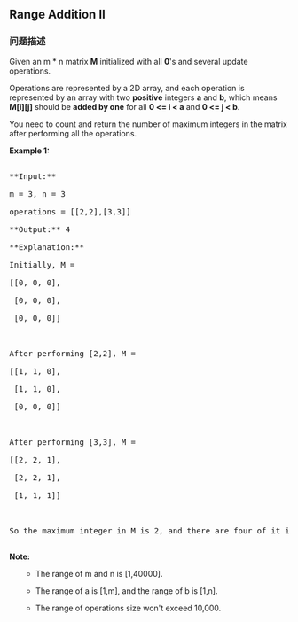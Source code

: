 ## Range Addition II  
### 问题描述
Given an m * n matrix **M** initialized with all **0**'s and several update operations.

Operations are represented by a 2D array, and each operation is represented by an array with two **positive** integers **a** and **b**, which means **M[i][j]** should be **added by one** for all **0 <= i < a** and **0 <= j < b**. 

You need to count and return the number of maximum integers in the matrix after performing all the operations.

**Example 1:**<br />
<pre>
**Input:** 
m = 3, n = 3
operations = [[2,2],[3,3]]
**Output:** 4
**Explanation:** 
Initially, M = 
[[0, 0, 0],
 [0, 0, 0],
 [0, 0, 0]]

After performing [2,2], M = 
[[1, 1, 0],
 [1, 1, 0],
 [0, 0, 0]]

After performing [3,3], M = 
[[2, 2, 1],
 [2, 2, 1],
 [1, 1, 1]]

So the maximum integer in M is 2, and there are four of it in M. So return 4.
</pre>


**Note:**<br>
<ol>
- The range of m and n is [1,40000].
- The range of a is [1,m], and the range of b is [1,n].
- The range of operations size won't exceed 10,000.
</ol>

